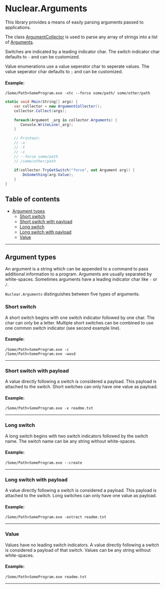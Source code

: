 # Nuclear.Arguments

This library provides a means of easily parsing arguments passed to applications.

The class [ArgumentCollector](arguments/type_argument_collector.md) is used to parse any array of strings into a list of [Arguments](arguments/type_argument.md).

Switches are indicated by a leading indicator char.
The switch indicator char defaults to `-` and can be customized.

Value enumerations use a value seperator char to seperate values.
The value seperator char defaults to `;` and can be customized.

#### Example:

```
/Some/Path>SomeProgram.exe -xtc --force some/path/ some/other/path
```

```csharp
static void Main(String[] args) {
    var collector = new ArgumentCollector();
    collector.Collect(args);
	
    foreach(Argument _arg in collector.Arguments) {
       Console.WriteLine(_arg);
    }
	
    // Printout:
    // -x
    // -t
    // -c
    // --force some/path
    // /some/other/path
	
    if(collector.TryGetSwitch("force", out Argument arg)) {
	    DoSomething(arg.Value);
    }
}
```

## Table of contents

* [Argument types](#argument-types)
  * [Short switch](#short-switch)
  * [Short switch with payload](#short-switch-with-payload)
  * [Long switch](#long-switch)
  * [Long switch with payload](#long-switch-with-payload)
  * [Value](#value)

---

## Argument types

An argument is a string which can be appended to a command to pass additional information to a program.
Arguments are usually separated by white-spaces.
Sometimes arguments have a leading indicator char like `-` or `/`.

`Nuclear.Arguments` distinguishes between five types of arguments.

### Short switch

A short switch begins with one switch indicator followed by one char.
The char can only be a letter.
Multiple short switches can be combined to use one common switch indicator (see second example line).

#### Example:

```
/Some/Path>SomeProgram.exe -c
/Some/Path>SomeProgram.exe -wasd
```

---

### Short switch with payload

A value directly following a switch is considered a payload.
This payload is attached to the switch.
Short switches can only have one value as payload.

#### Example:

```
/Some/Path>SomeProgram.exe -x readme.txt
```

---

### Long switch

A long switch begins with two switch indicators followed by the switch name.
The switch name can be any string without white-spaces.

#### Example:

```
/Some/Path>SomeProgram.exe --create
```

---

### Long switch with payload

A value directly following a switch is considered a payload.
This payload is attached to the switch.
Long switches can only have one value as payload.

#### Example:

```
/Some/Path>SomeProgram.exe -extract readme.txt
```

---

### Value

Values have no leading switch indicators.
A value directly following a switch is considered a payload of that switch.
Values can be any string without white-spaces.

#### Example:

```
/Some/Path>SomeProgram.exe readme.txt
```

---

